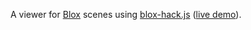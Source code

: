 A viewer for [Blox](https://github.com/anselm/blox) scenes using [blox-hack.js](https://github.com/j-devel/blox/tree/master/blox-hack) ([live demo](https://j-devel.github.io/blox/blox-hack/examples/viewer/index.html)).
